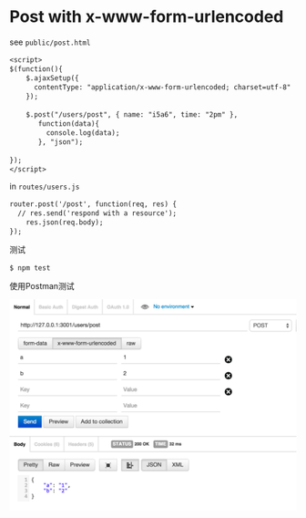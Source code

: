 # Post with x-www-form-urlencoded

see `public/post.html`


```
<script>
$(function(){
	$.ajaxSetup({
	  contentType: "application/x-www-form-urlencoded; charset=utf-8"
	});

	$.post("/users/post", { name: "i5a6", time: "2pm" },
	   function(data){
	     console.log(data);
	   }, "json");

});
</script>
```

in `routes/users.js`

```
router.post('/post', function(req, res) {
  // res.send('respond with a resource');
	res.json(req.body);
});
```

测试

```shell
$ npm test
```

使用Postman测试

![](img/post-common.png)

